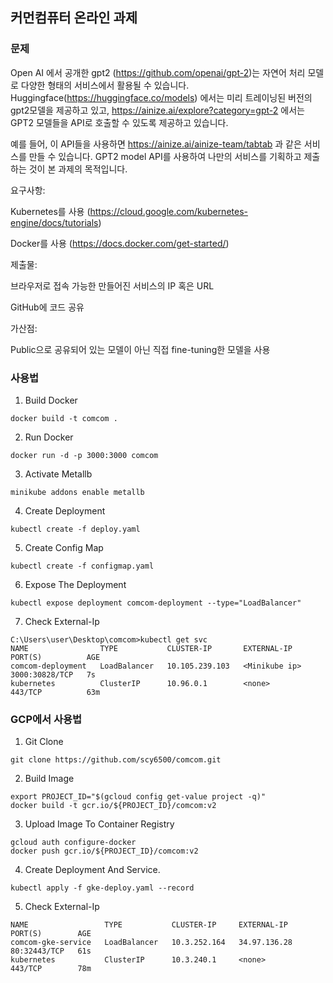 ## 커먼컴퓨터 온라인 과제 

### 문제
Open AI 에서 공개한 gpt2 (https://github.com/openai/gpt-2)는 자연어 처리 모델로 다양한 형태의 서비스에서 활용될 수 있습니다. Huggingface(https://huggingface.co/models) 에서는 미리 트레이닝된 버전의 gpt2모델을 제공하고 있고, https://ainize.ai/explore?category=gpt-2 에서는 GPT2 모델들을 API로 호출할 수 있도록 제공하고 있습니다.

예를 들어, 이 API들을 사용하면 https://ainize.ai/ainize-team/tabtab 과 같은 서비스를 만들 수 있습니다. GPT2 model API를 사용하여 나만의 서비스를 기획하고 제출하는 것이 본 과제의 목적입니다.


요구사항:

Kubernetes를 사용 (https://cloud.google.com/kubernetes-engine/docs/tutorials) 

Docker를 사용 (https://docs.docker.com/get-started/) 

 

제출물:

브라우저로 접속 가능한 만들어진 서비스의 IP 혹은 URL

GitHub에 코드 공유

 

가산점:

Public으로 공유되어 있는 모델이 아닌 직접 fine-tuning한 모델을 사용

### 사용법
1. Build Docker
```shell
docker build -t comcom .
```

2. Run Docker
```shell
docker run -d -p 3000:3000 comcom
```

3. Activate Metallb
```shell
minikube addons enable metallb
```

4. Create Deployment
```shell
kubectl create -f deploy.yaml
```

5. Create Config Map 
```shell
kubectl create -f configmap.yaml
```

6. Expose The Deployment
```shell
kubectl expose deployment comcom-deployment --type="LoadBalancer"
```

7. Check External-Ip 
```shell
C:\Users\user\Desktop\comcom>kubectl get svc
NAME                TYPE           CLUSTER-IP       EXTERNAL-IP      PORT(S)          AGE
comcom-deployment   LoadBalancer   10.105.239.103   <Minikube ip>    3000:30828/TCP   7s
kubernetes          ClusterIP      10.96.0.1        <none>           443/TCP          63m
```

### GCP에서 사용법
1. Git Clone
```shell
git clone https://github.com/scy6500/comcom.git
```

2. Build Image
```shell
export PROJECT_ID="$(gcloud config get-value project -q)"
docker build -t gcr.io/${PROJECT_ID}/comcom:v2
```

3. Upload Image To Container Registry
```shell
gcloud auth configure-docker
docker push gcr.io/${PROJECT_ID}/comcom:v2
```

4. Create Deployment And Service.
```shell
kubectl apply -f gke-deploy.yaml --record
```

5. Check External-Ip  
```shell
NAME                 TYPE           CLUSTER-IP     EXTERNAL-IP    PORT(S)        AGE
comcom-gke-service   LoadBalancer   10.3.252.164   34.97.136.28   80:32443/TCP   61s
kubernetes           ClusterIP      10.3.240.1     <none>         443/TCP        78m
```
